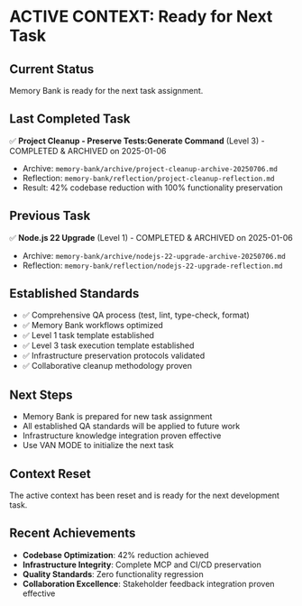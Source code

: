 # ACTIVE CONTEXT: Ready for Next Task

## Current Status

Memory Bank is ready for the next task assignment.

## Last Completed Task

✅ **Project Cleanup - Preserve Tests:Generate Command** (Level 3) - COMPLETED & ARCHIVED on 2025-01-06

- Archive: `memory-bank/archive/project-cleanup-archive-20250706.md`
- Reflection: `memory-bank/reflection/project-cleanup-reflection.md`
- Result: 42% codebase reduction with 100% functionality preservation

## Previous Task

✅ **Node.js 22 Upgrade** (Level 1) - COMPLETED & ARCHIVED on 2025-01-06

- Archive: `memory-bank/archive/nodejs-22-upgrade-archive-20250706.md`
- Reflection: `memory-bank/reflection/nodejs-22-upgrade-reflection.md`

## Established Standards

- ✅ Comprehensive QA process (test, lint, type-check, format)
- ✅ Memory Bank workflows optimized
- ✅ Level 1 task template established
- ✅ Level 3 task execution template established
- ✅ Infrastructure preservation protocols validated
- ✅ Collaborative cleanup methodology proven

## Next Steps

- Memory Bank is prepared for new task assignment
- All established QA standards will be applied to future work
- Infrastructure knowledge integration proven effective
- Use VAN MODE to initialize the next task

## Context Reset

The active context has been reset and is ready for the next development task.

## Recent Achievements

- **Codebase Optimization**: 42% reduction achieved
- **Infrastructure Integrity**: Complete MCP and CI/CD preservation
- **Quality Standards**: Zero functionality regression
- **Collaboration Excellence**: Stakeholder feedback integration proven effective
